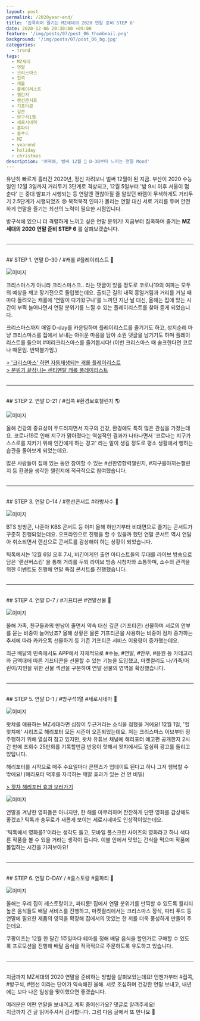 ```yaml
---
layout: post
permalink: /2020year-end/
title: '집콕하며 즐기는 MZ세대의 2020 연말 준비 STEP 6'
date: 2020-12-06 20:30:00 +09:00
feature: '/img/posts/07/post_06_thumbnail.png'
background: '/img/posts/07/post_06_bg.jpg'
categories:
  - trend
tags:
  - MZ세대
  - 연말
  - 크리스마스
  - 집콕
  - 캐롤
  - 플레이리스트
  - 챌린지
  - 랜선콘서트
  - 기프티콘
  - 깊콘
  - 방구석1열
  - 세로시네마
  - 홈파티
  - 홈푸드
  - MZ
  - yearend
  - holiday
  - christmas
description: '어떡해, 벌써 12월 🙉 D-30부터 느끼는 연말 Mood'
---
```


유난히 빠르게 흘러간 2020년, 정신 차려보니 벌써 12월이 된 지금. 부산이 2020 수능일인 12월 3일까지 거리두기 3단계로 격상되고, 12월 5일부터 '밤 9시 이후 서울이 멈춘다' 는 중대 발표가 시행되는 등 연말엔 괜찮아질 줄 알았던 바램이 무색하게도 거리두기 2.5단계가 시행되었죠 😢 북적북적 인파가 몰리는 연말 대신 서로 거리를 두며 안전하게 연말을 즐기는 최선의 노력이 필요한 시점입니다. <br>

방구석에 있으니 더 격렬하게 느끼고 싶은 연말 분위기! 지금부터 집콕하며 즐기는 **MZ세대의 2020 연말 준비 STEP 6** 를 살펴보겠습니다. <br><br>

---

<br>
## STEP 1. 연말 D-30 / #캐롤 #플레이리스트 🎵

![이미지](/img/posts/07/01.jpg)

크리스마스가 아니라 크리스마스크.. 라는 댓글이 있을 정도로 코로나19의 여파는 모두의 예상을 깨고 장기전으로 돌입했는데요. 출퇴근 길의 내적 흥얼거림과 거리를 거닐 때마다 들려오는 캐롤에 '연말이 다가왔구나'를 느끼던 지난 날 대신, 올해는 집에 있는 시간이 부쩍 늘어나면서 연말 분위기를 느낄 수 있는 플레이리스트를 찾아 듣게 되었습니다.

크리스마스까지 매일 D-day를 카운팅하며 플레이리스트를 즐기기도 하고, 성지순례 마냥 크리스마스를 집에서 보내는 아쉬운 마음을 담아 소원 댓글을 남기기도 하며 플레이리스트를 들으며 #미리크리스마스를 즐겨봅시다! (이번 크리스마스 때 솔크한다면 코로나 때문임. 반박불가임.) <br>

[> '크리스마스' 하면 자동재생되는 캐롤 플레이리스트](https://www.youtube.com/watch?v=DFH2NpzgQ2E&t=2s) <br>
[> 분위기 끝장나는 센티멘탈 캐롤 플레이리스트](https://www.youtube.com/watch?v=Qm0gRY_l0o0) <br><br>

---

<br>
## STEP 2. 연말 D-21 / #집콕 #환경보호챌린지 🌎

![이미지](/img/posts/07/02.jpg)

올해 건강의 중요성이 두드러지면서 지구의 건강, 환경에도 특히 많은 관심을 가졌는데요. 코로나19로 인해 지구가 맑아졌다는 역설적인 결과가 나타나면서 '코로나는 지구가 스스로를 지키기 위해 인간에게 하는 경고' 라는 말이 생길 정도로 평소 생활에서 행하는 습관을 돌아보게 되었는데요.

많은 사람들이 집에 있는 동안 참여할 수 있는 #선한영향력챌린지, #지구를아끼는챌린지 등 환경을 생각한 챌린지에 적극적으로 참여했습니다. <br><br>

---

<br>
## STEP 3. 연말 D-14 / #랜선콘서트 #라방사수 🎥

![이미지](/img/posts/07/03.jpg)

BTS 방방콘, 나훈아 KBS 콘서트 등 이미 올해 하반기부터 비대면으로 즐기는 콘서트가 꾸준히 진행되었는데요. 오프라인으로 진행을 할 수 있을까 했던 연말 콘서트 역시 연달아 취소되면서 랜선으로 콘서트를 감상해야 하는 상황이 되었습니다.

틱톡에서는 12월 6일 오후 7시, 비긴어게인 출연 아티스트들의 무대를 라이브 방송으로 담은 '랜선버스킹' 을 통해 거리를 두되 라이브 방송 시청자와 소통하며, 소수의 관객을 위한 이벤트도 진행해 연말 특집 콘서트를 진행했습니다. <br><br>

---

<br>
## STEP 4. 연말 D-7 / #기프티콘 #연말선물 🎁

![이미지](/img/posts/07/04.jpg)

올해 가족, 친구들과의 만남이 줄면서 약속 대신 깊콘 (기프티콘) 선물하며 서로의 안부를 묻는 비중이 늘어났죠? 올해 상황은 물론 기프티콘을 사용하는 비중이 점차 증가하는 추세에 따라 카카오톡 선물하기 등 기존 기프티콘 서비스 이용량이 증가했는데요.

최근 배달의 민족에서도 APP에서 자체적으로 #수능, #연말, #안부, #응원 등 카테고리와 금액대에 따른 기프티콘을 선물할 수 있는 기능을 도입했고, 마켓컬리도 나/가족/어린이/지인을 위한 선물 섹션을 구분하여 연말 선물의 영역을 확장했습니다. <br><br>

---

<br>
## STEP 5. 연말 D-1 / #방구석1열 #세로시네마 📱

![이미지](/img/posts/07/05.jpg)

왓챠를 애용하는 MZ세대라면 심장이 두근거리는 소식을 접했을 거에요! 12월 1일, '헐왓챠에' 시리즈로 해리포터 모든 시즌이 오픈되었는데요. 저는 크리스마스 이브부터 정주행하기 위해 열심히 참고 있지만, 왓챠 유튜브 채널에 해리포터 예고편 공개한지 2시간 만에 조회수 25만회를 기록할만큼 반응이 핫해서 왓챠에서도 열심히 광고를 돌리고 있답니다.

해리포터를 시작으로 매주 수요일마다 콘텐츠가 업데이트 된다고 하니 그저 행복할 수 밖에요! (해리포터 덕후를 자극하는 깨알 효과가 있는 건 안 비밀) <br>

[> 왓챠 해리포터 효과 보러가기](https://www.wikitree.co.kr/articles/596996) <br>

![이미지](/img/posts/07/06.jpg)

연말을 겨냥한 영화들은 아니지만, 한 해를 마무리하며 잔잔하게 단편 영화를 감상해도 좋겠죠? 틱톡과 충무로가 새롭게 보이는 세로시네마도 인상적이었는데요.

'틱톡에서 영화를?'이라는 생각도 들고, 모바일 풀스크린 사이즈의 영화라고 하니 색다른 작품을 볼 수 있을 거라는 생각이 듭니다. 이불 안에서 맛있는 간식을 먹으며 작품에 몰입하는 시간을 가져보아요! <br><br>

---

<br>
## STEP 6. 연말 D-DAY / #홈스토랑 #홈파티 🍴

![이미지](/img/posts/07/07.jpg)

올해는 우리 집이 레스토랑이고, 파티룸! 집에서 연말 분위기를 만끽할 수 있도록 퀄리티 높은 음식들도 배달 서비스를 진행하고, 마켓컬리에서는 크리스마스 장식, 파티 푸드 등 연말에 필요한 제품의 영역을 확장해 집에서의 맛있는 한 끼를 더욱 풍성하게 만들어 주는데요.

쿠팡이츠는 12월 한 달간 1주일마다 테마를 정해 배달 음식을 할인가로 구매할 수 있도록 프로모션을 진행해 배달 음식을 적극적으로 주문하도록 유도하고 있습니다. <br><br>

---

<br>
지금까지 MZ세대의 2020 연말을 준비하는 방법을 살펴보았는데요! 언젠가부터 #집콕, #방구석, #랜선 이라는 단어가 익숙해진 올해. 서로 조심하며 건강한 연말 보내고, 내년에는 보다 나은 일상을 맞이했으면 좋겠습니다. <br>

여러분은 어떤 연말을 보내려고 계획 중이신가요? 댓글로 알려주세요! <br>
지금까지 긴 글 읽어주셔서 감사합니다. 그럼 다음 글에서 또 만나요 👋 <br><br>
